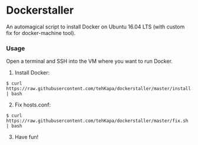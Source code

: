 # Dockerstaller
An automagical script to install Docker on Ubuntu 16.04 LTS (with custom fix for docker-machine tool).

### Usage
Open a terminal and SSH into the VM where you want to run Docker.

1. Install Docker:
```shell
$ curl https://raw.githubusercontent.com/tehKapa/dockerstaller/master/install.sh | bash
```

2. Fix hosts.conf:
```shell
$ curl https://raw.githubusercontent.com/tehKapa/dockerstaller/master/fix.sh | bash
```

3. Have fun!
